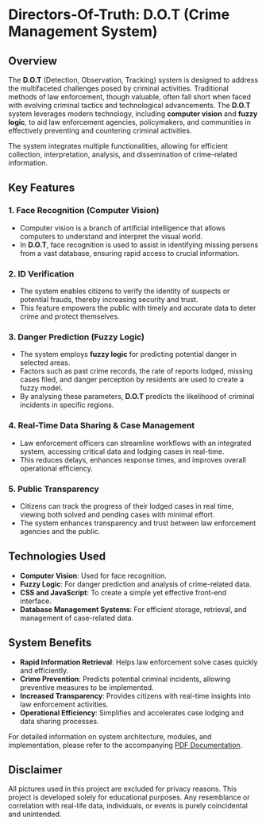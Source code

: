 # Directors-Of-Truth: D.O.T (Crime Management System)

## Overview

The **D.O.T** (Detection, Observation, Tracking) system is designed to address the multifaceted challenges posed by criminal activities. Traditional methods of law enforcement, though valuable, often fall short when faced with evolving criminal tactics and technological advancements. The **D.O.T** system leverages modern technology, including **computer vision** and **fuzzy logic**, to aid law enforcement agencies, policymakers, and communities in effectively preventing and countering criminal activities.

The system integrates multiple functionalities, allowing for efficient collection, interpretation, analysis, and dissemination of crime-related information.

## Key Features

### 1. **Face Recognition (Computer Vision)**
   - Computer vision is a branch of artificial intelligence that allows computers to understand and interpret the visual world.
   - In **D.O.T**, face recognition is used to assist in identifying missing persons from a vast database, ensuring rapid access to crucial information.

### 2. **ID Verification**
   - The system enables citizens to verify the identity of suspects or potential frauds, thereby increasing security and trust.
   - This feature empowers the public with timely and accurate data to deter crime and protect themselves.

### 3. **Danger Prediction (Fuzzy Logic)**
   - The system employs **fuzzy logic** for predicting potential danger in selected areas.
   - Factors such as past crime records, the rate of reports lodged, missing cases filed, and danger perception by residents are used to create a fuzzy model.
   - By analysing these parameters, **D.O.T** predicts the likelihood of criminal incidents in specific regions.

### 4. **Real-Time Data Sharing & Case Management**
   - Law enforcement officers can streamline workflows with an integrated system, accessing critical data and lodging cases in real-time.
   - This reduces delays, enhances response times, and improves overall operational efficiency.

### 5. **Public Transparency**
   - Citizens can track the progress of their lodged cases in real time, viewing both solved and pending cases with minimal effort.
   - The system enhances transparency and trust between law enforcement agencies and the public.

## Technologies Used

- **Computer Vision**: Used for face recognition.
- **Fuzzy Logic**: For danger prediction and analysis of crime-related data.
- **CSS and JavaScript**: To create a simple yet effective front-end interface.
- **Database Management Systems**: For efficient storage, retrieval, and management of case-related data.

## System Benefits

- **Rapid Information Retrieval**: Helps law enforcement solve cases quickly and efficiently.
- **Crime Prevention**: Predicts potential criminal incidents, allowing preventive measures to be implemented.
- **Increased Transparency**: Provides citizens with real-time insights into law enforcement activities.
- **Operational Efficiency**: Simplifies and accelerates case lodging and data sharing processes.

For detailed information on system architecture, modules, and implementation, please refer to the accompanying [PDF Documentation](./documentation.pdf).

## Disclaimer

All pictures used in this project are excluded for privacy reasons. This project is developed solely for educational purposes. Any resemblance or correlation with real-life data, individuals, or events is purely coincidental and unintended.

